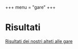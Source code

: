 +++
menu = "gare"
+++

# Risultati

[Risultati dei nostri alteti alle gare][1]






[1]: ./risultati/